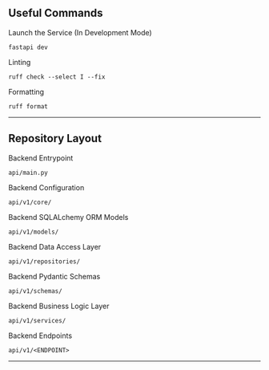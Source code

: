## Useful Commands

Launch the Service (In Development Mode)
```
fastapi dev
```

Linting
```
ruff check --select I --fix
```

Formatting
```
ruff format
```

---

## Repository Layout

Backend Entrypoint
```
api/main.py
```

Backend Configuration
```
api/v1/core/
```

Backend SQLALchemy ORM Models
```
api/v1/models/
```

Backend Data Access Layer
```
api/v1/repositories/
```

Backend Pydantic Schemas
```
api/v1/schemas/
```

Backend Business Logic Layer
```
api/v1/services/
```

Backend Endpoints
```
api/v1/<ENDPOINT>
```
___